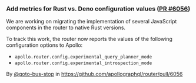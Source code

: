 ### Add metrics for Rust vs. Deno configuration values ([PR #6056](https://github.com/apollographql/router/pull/6056))

We are working on migrating the implementation of several JavaScript components in the router to native Rust versions.

To track this work, the router now reports the values of the following configuration options to Apollo:
- `apollo.router.config.experimental_query_planner_mode`
- `apollo.router.config.experimental_introspection_mode`

By [@goto-bus-stop](https://github.com/goto-bus-stop) in https://github.com/apollographql/router/pull/6056